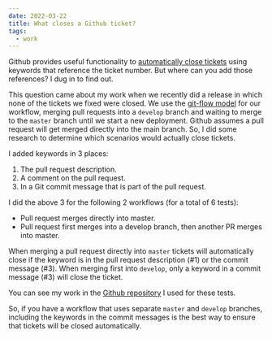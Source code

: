 ```yaml
---
date: 2022-03-22
title: What closes a Github ticket?
tags:
  - work
---
```


Github provides useful functionality to [automatically close tickets](https://help.github.com/en/articles/closing-issues-using-keywords) using keywords that reference the ticket number. But where can you add those references? I dug in to find out.

<!-- excerpt -->

This question came about my work when we recently did a release in which none of the tickets we fixed were closed. We use the [git-flow model](https://nvie.com/posts/a-successful-git-branching-model/) for our workflow, merging pull requests into a `develop` branch and waiting to merge to the `master` branch until we start a new deployment. Github assumes a pull request will get merged directly into the main branch. So, I did some research to determine which scenarios would actually close tickets.

I added keywords in 3 places:

1. The pull request description.
2. A comment on the pull request.
3. In a Git commit message that is part of the pull request.

I did the above 3 for the following 2 workflows (for a total of 6 tests):

- Pull request merges directly into master.
- Pull request first merges into a develop branch, then another PR merges into master.

When merging a pull request directly into `master` tickets will automatically close if the keyword is in the pull request description (#1) or the commit message (#3). When merging first into `develop`, only a keyword in a commit message (#3) will close the ticket.

You can see my work in the [Github repository](https://github.com/ok-steve/close-ticket-test) I used for these tests.

So, if you have a workflow that uses separate `master` and `develop` branches, including the keywords in the commit messages is the best way to ensure that tickets will be closed automatically.
